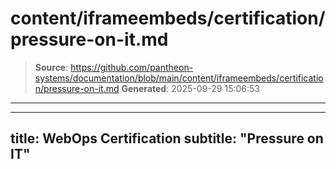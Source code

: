 # content/iframeembeds/certification/pressure-on-it.md

> **Source**: https://github.com/pantheon-systems/documentation/blob/main/content/iframeembeds/certification/pressure-on-it.md
> **Generated**: 2025-09-29 15:06:53

---

---
title: WebOps Certification
subtitle: "Pressure on IT"
---

<Partial file="certification-guide/pressure-on-it.md" />
